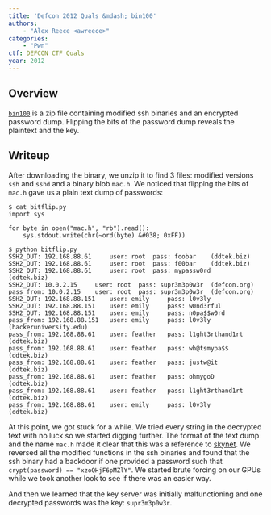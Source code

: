 ```yaml
---
title: 'Defcon 2012 Quals &mdash; bin100'
authors:
    - "Alex Reece <awreece>"
categories:
    - "Pwn"
ctf: DEFCON CTF Quals
year: 2012
---
```

## Overview

[`bin100`][1] is a zip file containing modified ssh binaries and an encrypted password dump. Flipping the bits of the password dump reveals the plaintext and the key.

<!--more-->

## Writeup

After downloading the binary, we unzip it to find 3 files: modified versions `ssh` and `sshd` and a binary blob `mac.h`. We noticed that flipping the bits of `mac.h` gave us a plain text dump of passwords:

```
$ cat bitflip.py
import sys

for byte in open("mac.h", "rb").read():
	sys.stdout.write(chr(~ord(byte) &#038; 0xFF))
```

```
$ python bitflip.py
SSH2_OUT: 192.168.88.61 	user: root 	pass: foobar 	(ddtek.biz)
SSH2_OUT: 192.168.88.61 	user: root 	pass: f00bar 	(ddtek.biz)
SSH2_OUT: 192.168.88.61 	user: root 	pass: mypassw0rd 	(ddtek.biz)
SSH2_OUT: 10.0.2.15 	user: root 	pass: supr3m3p0w3r 	(defcon.org)
pass_from: 10.0.2.15 	user: root 	pass: supr3m3p0w3r 	(defcon.org)
SSH2_OUT: 192.168.88.151 	user: emily 	pass: l0v3ly
SSH2_OUT: 192.168.88.151 	user: emily 	pass: w0nd3rful
SSH2_OUT: 192.168.88.151 	user: emily 	pass: n0pa$$w0rd
pass_from: 192.168.88.151 	user: emily 	pass: l0v3ly 	(hackeruniversity.edu)
pass_from: 192.168.88.61 	user: feather 	pass: l1ght3rthand1rt 	(ddtek.biz)
pass_from: 192.168.88.61 	user: feather 	pass: wh@tsmypa$$ 	(ddtek.biz)
pass_from: 192.168.88.61 	user: feather 	pass: justw@it 	(ddtek.biz)
pass_from: 192.168.88.61 	user: feather 	pass: ohmygoD 	(ddtek.biz)
pass_from: 192.168.88.61 	user: feather 	pass: l1ght3rthand1rt 	(ddtek.biz)
pass_from: 192.168.88.61 	user: emily 	pass: l0v3ly 	(ddtek.biz)
```

At this point, we got stuck for a while. We tried every string in the decrypted text with no luck so we started digging further. The format of the text dump and the name `mac.h` made it clear that this was a reference to [skynet][2]. We reversed all the modified functions in the ssh binaries and found that the ssh binary had a backdoor if one provided a password such that `crypt(password) == "xzoQHjF6pMZlY"`. We started brute forcing on our GPUs while we took another look to see if there was an easier way.

And then we learned that the key server was initially malfunctioning and one decrypted passwords was the key: `supr3m3p0w3r`.

 [1]: http://dl.ctftime.org/2/1/b100-730513593d83c6dede09b1bf92fb7bf8.zip
 [2]: http://seclists.org/fulldisclosure/2008/Aug/541